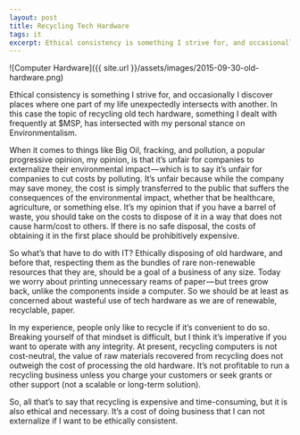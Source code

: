 ```yaml
---
layout: post
title: Recycling Tech Hardware
tags: it
excerpt: Ethical consistency is something I strive for, and occasionally I discover places where one part of my life unexpectedly intersects with another. In this case the topic of recycling old tech hardware, something I dealt with frequently at $MSP, has intersected with my personal stance on Environmentalism.
---
```


![Computer Hardware]({{ site.url }}/assets/images/2015-09-30-old-hardware.png)

Ethical consistency is something I strive for, and occasionally I discover places where one part of my life unexpectedly intersects with another. In this case the topic of recycling old tech hardware, something I dealt with frequently at $MSP, has intersected with my personal stance on Environmentalism.

When it comes to things like Big Oil, fracking, and pollution, a popular progressive opinion, my opinion, is that it’s unfair for companies to externalize their environmental impact — which is to say it’s unfair for companies to cut costs by polluting. It’s unfair because while the company may save money, the cost is simply transferred to the public that suffers the consequences of the environmental impact, whether that be healthcare, agriculture, or something else. It’s my opinion that if you have a barrel of waste, you should take on the costs to dispose of it in a way that does not cause harm/cost to others. If there is no safe disposal, the costs of obtaining it in the first place should be prohibitively expensive.

So what’s that have to do with IT? Ethically disposing of old hardware, and before that, respecting them as the bundles of rare non-renewable resources that they are, should be a goal of a business of any size. Today we worry about printing unnecessary reams of paper — but trees grow back, unlike the components inside a computer. So we should be at least as concerned about wasteful use of tech hardware as we are of renewable, recyclable, paper.

In my experience, people only like to recycle if it’s convenient to do so. Breaking yourself of that mindset is difficult, but I think it’s imperative if you want to operate with any integrity. At present, recycling computers is not cost-neutral, the value of raw materials recovered from recycling does not outweigh the cost of processing the old hardware. It’s not profitable to run a recycling business unless you charge your customers or seek grants or other support (not a scalable or long-term solution).

So, all that’s to say that recycling is expensive and time-consuming, but it is also ethical and necessary. It’s a cost of doing business that I can not externalize if I want to be ethically consistent.
